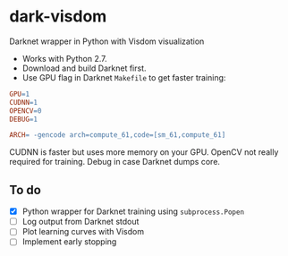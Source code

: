 # dark-visdom
Darknet wrapper in Python with Visdom visualization

- Works with Python 2.7.
- Download and build Darknet first.
- Use GPU flag in Darknet `Makefile` to get faster training:

```Makefile
GPU=1
CUDNN=1
OPENCV=0
DEBUG=1

ARCH= -gencode arch=compute_61,code=[sm_61,compute_61]
```

CUDNN is faster but uses more memory on your GPU. OpenCV not really required for training. Debug in case Darknet dumps core.

## To do
- [x] Python wrapper for Darknet training using `subprocess.Popen`
- [ ] Log output from Darknet stdout
- [ ] Plot learning curves with Visdom
- [ ] Implement early stopping
